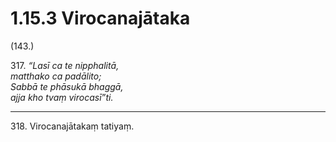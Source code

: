 

# 1.15.3 Virocanajātaka




(143.)

317\. _“Lasī ca te nipphalitā,_  
_matthako ca padālito;_  
_Sabbā te phāsukā bhaggā,_  
_ajja kho tvaṃ virocasī”ti._  


---

318\. Virocanajātakaṃ tatiyaṃ.





